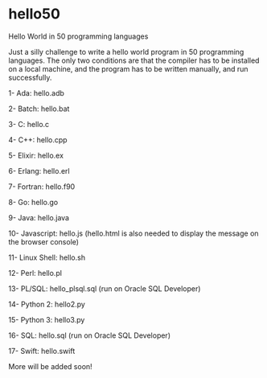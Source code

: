 # hello50
Hello World in 50 programming languages

Just a silly challenge to write a hello world program in 50 programming languages. The only two conditions are that the compiler has to be installed on a local machine, and the program has to be written manually, and run successfully.

1- Ada: hello.adb

2- Batch: hello.bat

3- C: hello.c

4- C++: hello.cpp

5- Elixir: hello.ex

6- Erlang: hello.erl

7- Fortran: hello.f90

8- Go: hello.go

9- Java: hello.java

10- Javascript: hello.js (hello.html is also needed to display the message on the browser console)

11- Linux Shell: hello.sh

12- Perl: hello.pl

13- PL/SQL: hello_plsql.sql (run on Oracle SQL Developer)

14- Python 2: hello2.py

15- Python 3: hello3.py

16- SQL: hello.sql (run on Oracle SQL Developer)

17- Swift: hello.swift

More will be added soon!
